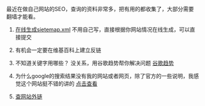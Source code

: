    最近在做自己网站的SEO，查询的资料非常多，把有用的都收集了，大部分需要翻墙才能看。

   1. [在线生成sietemap.xml](http://www.xml-sitemaps.com/index.php  "在线生成sietemap.xml")
   不用自己写，直接根据你网站情况在线生成，可以直接提交

   2. 有机会一定要在维基百科上建立反链

   3. 不知道关键字用哪些？  没关系，用谷歌趋势帮你解决问题  [谷歌趋势](https://trends.google.com/trends/?geo=US  "谷歌趋势") 

   4. 为什么google的搜索结果没有我的网站或者网页，除了官方的一些说明，我感觉这个网站挺不错的讲的  [点击查看](https://ahrefs.com/blog/zh/why-is-my-website-not-showing-up-on-google/  "点击查看") 


   5.  [查网站外链](https://ahrefs.com/backlink-checker/  "查网站外链") 

	




